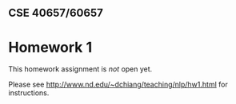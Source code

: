 ## CSE 40657/60657
# Homework 1

This homework assignment is *not* open yet.

Please see http://www.nd.edu/~dchiang/teaching/nlp/hw1.html for instructions.
